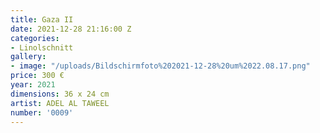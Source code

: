 ```yaml
---
title: Gaza II
date: 2021-12-28 21:16:00 Z
categories:
- Linolschnitt
gallery:
- image: "/uploads/Bildschirmfoto%202021-12-28%20um%2022.08.17.png"
price: 300 €
year: 2021
dimensions: 36 x 24 cm
artist: ADEL AL TAWEEL
number: '0009'
---
```


